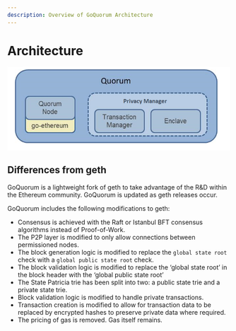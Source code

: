 ```yaml
---
description: Overview of GoQuorum Architecture
---
```


# Architecture

![](../images/Quorum%20Design.png)

## Differences from geth

GoQuorum is a lightweight fork of geth to take advantage of the R&D within the Ethereum community.
GoQuorum is updated as geth releases occur.

GoQuorum includes the following modifications to geth:

 * Consensus is achieved with the Raft or Istanbul BFT consensus algorithms instead of Proof-of-Work.
 * The P2P layer is modified to only allow connections between permissioned nodes.
 * The block generation logic is modified to replace the `global state root` check with a `global public state root` check.
 * The block validation logic is modified to replace the ‘global state root’ in the block header with the ‘global public state root’
 * The State Patricia trie has been split into two: a public state trie and a private state trie.
 * Block validation logic is modified to handle private transactions.
 * Transaction creation is modified to allow for transaction data to be replaced by encrypted hashes
   to preserve private data where required.
 * The pricing of gas is removed. Gas itself remains.
